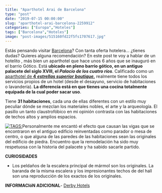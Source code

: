 ```yaml
---
title: "Aparthotel Arai de Barcelona"
type: "post"
date: "2019-07-15 00:00:00"
slug: "aparthotel-arai-barcelona-2259912"
categories: ["Europa","Hoteles"]
tags: ["Barcelona","Hoteles"]
image: "post-images/515160fd22f5fs1707617.jpg"
---
```


Estás pensando visitar [Barcelona](http://www.missviajes.com/barcelona-musa-gaudi-16070)? Con tanta oferta hotelera... ¿tienes dudas? Quieres alguna recomendación? En este post te voy a hablar de un hotelito , más bien un aparthotel que hace unos 6 años que se inauguró en el barrio Gótico. Está **ubicado en pleno barrio gótico, en un antiguo palacete del siglo XVIII, el *Palacio de los cuatro ríos***. Calificado como un [aparthotel de **4** ***estrellas superior** **boutique***](https://www.booking.com/hotel/es/arai-4-s-monument.en.html?aid=1294466&no_rooms=1&group_adults=1)**,** realmente tiene todos los servicios propios de un hotel (desde el desayuno, servicio de habitaciones o lavandería). **La diferencia está en que tienes una cocina totalmente equipada de la cual poder sacar uso**.  
  
Tiene **31 habitaciones**, cada una de ellas diferentes con un estilo muy peculiar dónde se mezclan los materiales nobles, el arte y la arqueología. El pasillo un tanto claustrofóbico en mi opinión contrasta con las habitaciones de techos altos y amplios espacios.  
  
[![ TAGS:](post-images/515160fd22f5fs1707617.jpg)](post-images/515160fd22f5fs1707617.jpg)Personalmente me encantó el efecto que causan las vigas que se encontraron en el antiguo edificio reinventadas como parador o mesa de centro, o que alguna de las paredes de las habitaciones sean las originales del edificio de piedra. Encuentro que la remodelación ha sido muy respetuosa con la historia del palacete y ha sabido sacarle partido.  
  
**CURIOSIDADES**

- Los peldaños de la escalera principal de mármol son los originales. La baranda de la misma escalera y los impresionantes techos de del hall son una reproducción de los exactos de los originales.

**INFORMACIóN ADICIONAL**- [ Derby Hotels](https://www.booking.com/hotel/es/arai-4-s-monument.en.html?aid=1294466&no_rooms=1&group_adults=1)